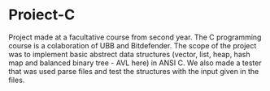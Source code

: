 # Proiect-C
 Project made at a facultative course from second year.
 The C programming course is a colaboration of UBB and Bitdefender.
 The scope of the project was to implement basic abstrect data structures 
 (vector, list, heap, hash map and balanced binary tree - AVL here) in ANSI C.
 We also made a tester that was used parse files and test the structures 
 with the input given in the files.
